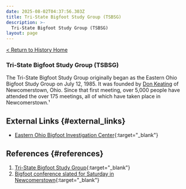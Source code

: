 ```yaml
---
date: 2025-08-02T04:37:56.303Z
title: Tri-State Bigfoot Study Group (TSBSG)
description: >-
  Tri-State Bigfoot Study Group (TSBSG)
layout: page
---
```


[< Return to History Home](/History-TriState)

### Tri-State Bigfoot Study Group (TSBSG)
The Tri-State Bigfoot Study Group originally began as the Eastern Ohio
Bigfoot Study Group on July 12, 1985. It was founded by
[Don Keating](DonKeating) of Newcomerstown, Ohio.
Since that first meeting, over 5,000 people have attended the over 175
meetings, all of which have taken place in
Newcomerstown.¹

External Links {#external_links}
--------------

-   [Eastern Ohio Bigfoot Investigation Center](https://web.archive.org/web/20090213043232/http://www.eobic.net/){:target="_blank"}

References {#references}
----------

1.  [Tri-State Bigfoot Study Group](https://web.archive.org/web/20090416062728/http://www.angelfire.com/oh/ohiobigfoot/tsbsg.html){:target="_blank"}
2.  [Bigfoot conference slated for Saturday in Newcomerstown](http://www.bigfootencounters.com/articles/newcomerstown.htm){:target="_blank"}

